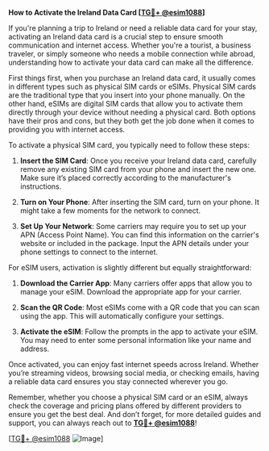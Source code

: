 **How to Activate the Ireland Data Card [[TG💪+ @esim1088](https://t.me/s/esim1088)]**

If you're planning a trip to Ireland or need a reliable data card for your stay, activating an Ireland data card is a crucial step to ensure smooth communication and internet access. Whether you're a tourist, a business traveler, or simply someone who needs a mobile connection while abroad, understanding how to activate your data card can make all the difference.

First things first, when you purchase an Ireland data card, it usually comes in different types such as physical SIM cards or eSIMs. Physical SIM cards are the traditional type that you insert into your phone manually. On the other hand, eSIMs are digital SIM cards that allow you to activate them directly through your device without needing a physical card. Both options have their pros and cons, but they both get the job done when it comes to providing you with internet access.

To activate a physical SIM card, you typically need to follow these steps:

1. **Insert the SIM Card**: Once you receive your Ireland data card, carefully remove any existing SIM card from your phone and insert the new one. Make sure it’s placed correctly according to the manufacturer's instructions.

2. **Turn on Your Phone**: After inserting the SIM card, turn on your phone. It might take a few moments for the network to connect.

3. **Set Up Your Network**: Some carriers may require you to set up your APN (Access Point Name). You can find this information on the carrier's website or included in the package. Input the APN details under your phone settings to connect to the internet.

For eSIM users, activation is slightly different but equally straightforward:

1. **Download the Carrier App**: Many carriers offer apps that allow you to manage your eSIM. Download the appropriate app for your carrier.

2. **Scan the QR Code**: Most eSIMs come with a QR code that you can scan using the app. This will automatically configure your settings.

3. **Activate the eSIM**: Follow the prompts in the app to activate your eSIM. You may need to enter some personal information like your name and address.

Once activated, you can enjoy fast internet speeds across Ireland. Whether you’re streaming videos, browsing social media, or checking emails, having a reliable data card ensures you stay connected wherever you go.

Remember, whether you choose a physical SIM card or an eSIM, always check the coverage and pricing plans offered by different providers to ensure you get the best deal. And don’t forget, for more detailed guides and support, you can always reach out to **[TG💪+ @esim1088](https://t.me/s/esim1088)**!

[[TG💪+ @esim1088](https://t.me/s/esim1088) ![Image](https://i.postimg.cc/Y0z9fWf4/image.png)]